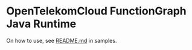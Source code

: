 # OpenTelekomCloud FunctionGraph Java Runtime

On how to use, see [README.md](../samples/README.md) in samples.